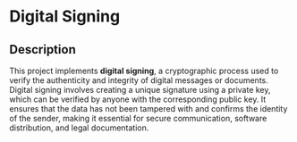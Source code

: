 # Digital Signing

## Description
This project implements **digital signing**, a cryptographic process used to verify the authenticity and integrity of digital messages or documents. Digital signing involves creating a unique signature using a private key, which can be verified by anyone with the corresponding public key. It ensures that the data has not been tampered with and confirms the identity of the sender, making it essential for secure communication, software distribution, and legal documentation.